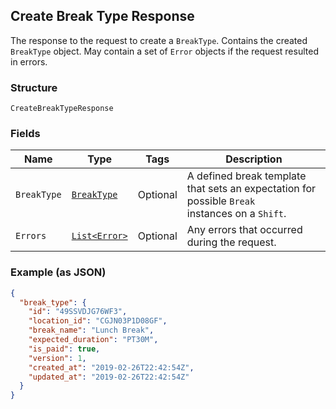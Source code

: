## Create Break Type Response

The response to the request to create a `BreakType`. Contains
the created `BreakType` object. May contain a set of `Error` objects if
the request resulted in errors.

### Structure

`CreateBreakTypeResponse`

### Fields

| Name | Type | Tags | Description |
|  --- | --- | --- | --- |
| `BreakType` | [`BreakType`](/doc/models/break-type.md) | Optional | A defined break template that sets an expectation for possible `Break` <br>instances on a `Shift`. |
| `Errors` | [`List<Error>`](/doc/models/error.md) | Optional | Any errors that occurred during the request. |

### Example (as JSON)

```json
{
  "break_type": {
    "id": "49SSVDJG76WF3",
    "location_id": "CGJN03P1D08GF",
    "break_name": "Lunch Break",
    "expected_duration": "PT30M",
    "is_paid": true,
    "version": 1,
    "created_at": "2019-02-26T22:42:54Z",
    "updated_at": "2019-02-26T22:42:54Z"
  }
}
```

